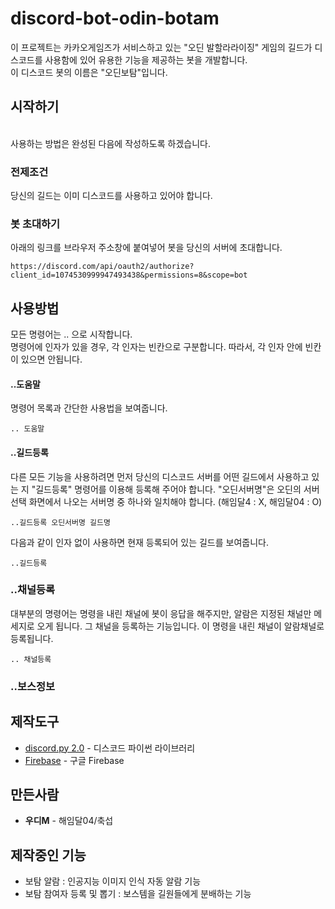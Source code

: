 # discord-bot-odin-botam

이 프로젝트는 카카오게임즈가 서비스하고 있는 "오딘 발할라라이징" 게임의 길드가 디스코드를 사용함에 있어 유용한 기능을 제공하는 봇을 개발합니다.\
이 디스코드 봇의 이름은 "오딘보탐"입니다.

## 시작하기

 \
사용하는 방법은 완성된 다음에 작성하도록 하겠습니다.

### 전제조건

당신의 길드는 이미 디스코드를 사용하고 있어야 합니다.

### 봇 초대하기

아래의 링크를 브라우저 주소창에 붙여넣어 봇을 당신의 서버에 초대합니다.

```
https://discord.com/api/oauth2/authorize?client_id=1074530999947493438&permissions=8&scope=bot
```

## 사용방법

모든 명령어는 .. 으로 시작합니다.\
명령어에 인자가 있을 경우, 각 인자는 빈칸으로 구분합니다. 따라서, 각 인자 안에 빈칸이 있으면 안됩니다.

#### ..도움말
명령어 목록과 간단한 사용법을 보여줍니다.
```
.. 도움말
```

#### ..길드등록
다른 모든 기능을 사용하려면 먼저 당신의 디스코드 서버를 어떤 길드에서 사용하고 있는 지 "길드등록" 명령어를 이용해 등록해 주어야 합니다.
"오딘서버명"은 오딘의 서버선택 화면에서 나오는 서버명 중 하나와 일치해야 합니다. (해임달4 : X, 해임달04 : O)
```
..길드등록 오딘서버명 길드명
```
다음과 같이 인자 없이 사용하면 현재 등록되어 있는 길드를 보여줍니다.
```
..길드등록
```

### ..채널등록
대부분의 명령어는 명령을 내린 채널에 봇이 응답을 해주지만, 알람은 지정된 채널만 메세지로 오게 됩니다. 그 채널을 등록하는 기능입니다. 이 명령을 내린 채널이 알람채널로 등록됩니다.
```
.. 채널등록
```

### ..보스정보


## 제작도구

* [discord.py 2.0](https://discordpy.readthedocs.io/en/stable/index.html) - 디스코드 파이썬 라이브러리
* [Firebase](https://firebase.google.com/) - 구글 Firebase

## 만든사람

* **우디M** - 해임달04/축섭

## 제작중인 기능

* 보탐 알람 : 인공지능 이미지 인식 자동 알람 기능
* 보탐 참여자 등록 및 뽑기 : 보스템을 길원들에게 분배하는 기능

